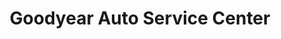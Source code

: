 ---
title: "Goodyear Auto Service Center"
url: /savage/goodyear-auto-service-center/
shop: Autowerkstatt
---